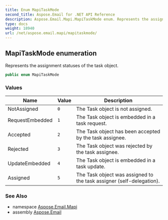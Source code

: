 ```yaml
---
title: Enum MapiTaskMode
second_title: Aspose.Email for .NET API Reference
description: Aspose.Email.Mapi.MapiTaskMode enum. Represents the assignment statuses of the task object
type: docs
weight: 18940
url: /net/aspose.email.mapi/mapitaskmode/
---
```

## MapiTaskMode enumeration

Represents the assignment statuses of the task object.

```csharp
public enum MapiTaskMode
```

### Values

| Name | Value | Description |
| --- | --- | --- |
| NotAssigned | `0` | The Task object is not assigned. |
| RequestEmbedded | `1` | The Task object is embedded in a task request. |
| Accepted | `2` | The Task object has been accepted by the task assignee. |
| Rejected | `3` | The Task object was rejected by the task assignee. |
| UpdateEmbedded | `4` | The Task object is embedded in a task update. |
| Assigned | `5` | The Task object was assigned to the task assigner (self-delegation). |

### See Also

* namespace [Aspose.Email.Mapi](../../aspose.email.mapi/)
* assembly [Aspose.Email](../../)



